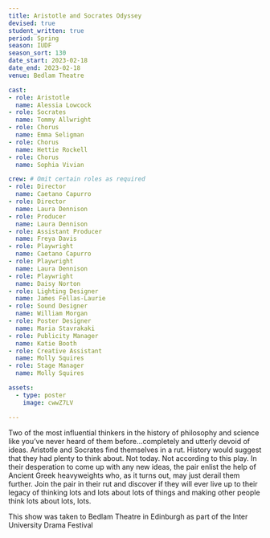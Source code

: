 ```yaml
---
title: Aristotle and Socrates Odyssey
devised: true
student_written: true
period: Spring
season: IUDF
season_sort: 130
date_start: 2023-02-18
date_end: 2023-02-18
venue: Bedlam Theatre

cast:
- role: Aristotle
  name: Alessia Lowcock
- role: Socrates
  name: Tommy Allwright
- role: Chorus
  name: Emma Seligman
- role: Chorus
  name: Hettie Rockell
- role: Chorus
  name: Sophia Vivian

crew: # Omit certain roles as required
- role: Director
  name: Caetano Capurro
- role: Director
  name: Laura Dennison
- role: Producer
  name: Laura Dennison
- role: Assistant Producer
  name: Freya Davis
- role: Playwright
  name: Caetano Capurro
- role: Playwright
  name: Laura Dennison
- role: Playwright
  name: Daisy Norton    
- role: Lighting Designer 
  name: James Fellas-Laurie
- role: Sound Designer 
  name: William Morgan
- role: Poster Designer 
  name: Maria Stavrakaki
- role: Publicity Manager
  name: Katie Booth
- role: Creative Assistant
  name: Molly Squires
- role: Stage Manager 
  name: Molly Squires

assets:
  - type: poster
    image: cwwZ7LV

---
```


Two of the most influential thinkers in the history of philosophy and science like you’ve never heard of them before…completely and utterly devoid of ideas. Aristotle and Socrates find themselves in a rut. History would suggest that they had plenty to think about. Not today. Not according to this play. In their desperation to come up with any new ideas, the pair enlist the help of Ancient Greek heavyweights who, as it turns out, may just derail them further. Join the pair in their rut and discover if they will ever live up to their legacy of thinking lots and lots about lots of things and making other people think lots about lots, lots.

This show was taken to Bedlam Theatre in Edinburgh as part of the Inter University Drama Festival